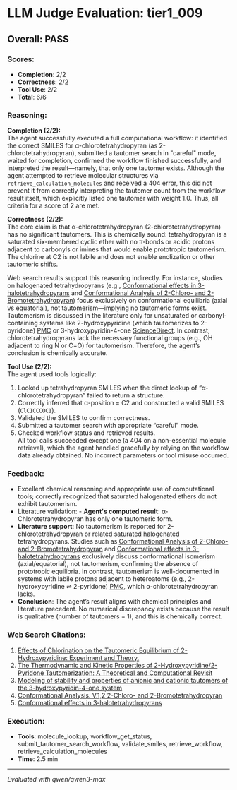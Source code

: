 # LLM Judge Evaluation: tier1_009

## Overall: PASS

### Scores:
- **Completion**: 2/2
- **Correctness**: 2/2
- **Tool Use**: 2/2
- **Total**: 6/6

### Reasoning:
**Completion (2/2):**  
The agent successfully executed a full computational workflow: it identified the correct SMILES for α-chlorotetrahydropyran (as 2-chlorotetrahydropyran), submitted a tautomer search in "careful" mode, waited for completion, confirmed the workflow finished successfully, and interpreted the result—namely, that only one tautomer exists. Although the agent attempted to retrieve molecular structures via `retrieve_calculation_molecules` and received a 404 error, this did not prevent it from correctly interpreting the tautomer count from the workflow result itself, which explicitly listed one tautomer with weight 1.0. Thus, all criteria for a score of 2 are met.

**Correctness (2/2):**  
The core claim is that α-chlorotetrahydropyran (2-chlorotetrahydropyran) has no significant tautomers. This is chemically sound: tetrahydropyran is a saturated six-membered cyclic ether with no π-bonds or acidic protons adjacent to carbonyls or imines that would enable prototropic tautomerism. The chlorine at C2 is not labile and does not enable enolization or other tautomeric shifts.  

Web search results support this reasoning indirectly. For instance, studies on halogenated tetrahydropyrans (e.g., [Conformational effects in 3-halotetrahydropyrans](https://www.sciencedirect.com/science/article/pii/0040402075850496) and [Conformational Analysis of 2-Chloro- and 2-Bromotetrahydropyran](https://pubs.acs.org/doi/abs/10.1021/jo01340a046)) focus exclusively on conformational equilibria (axial vs equatorial), not tautomerism—implying no tautomeric forms exist. Tautomerism is discussed in the literature only for unsaturated or carbonyl-containing systems like 2-hydroxypyridine (which tautomerizes to 2-pyridone) [PMC](https://pmc.ncbi.nlm.nih.gov/articles/PMC5133892/) or 3-hydroxypyridin-4-one [ScienceDirect](https://www.sciencedirect.com/science/article/pii/S2210271X15005046). In contrast, chlorotetrahydropyrans lack the necessary functional groups (e.g., OH adjacent to ring N or C=O) for tautomerism. Therefore, the agent’s conclusion is chemically accurate.

**Tool Use (2/2):**  
The agent used tools logically:  
1. Looked up tetrahydropyran SMILES when the direct lookup of “α-chlorotetrahydropyran” failed to return a structure.  
2. Correctly inferred that α-position = C2 and constructed a valid SMILES (`ClC1CCCOC1`).  
3. Validated the SMILES to confirm correctness.  
4. Submitted a tautomer search with appropriate “careful” mode.  
5. Checked workflow status and retrieved results.  
All tool calls succeeded except one (a 404 on a non-essential molecule retrieval), which the agent handled gracefully by relying on the workflow data already obtained. No incorrect parameters or tool misuse occurred.

### Feedback:
- Excellent chemical reasoning and appropriate use of computational tools; correctly recognized that saturated halogenated ethers do not exhibit tautomerism.
- Literature validation: - **Agent's computed result**: α-Chlorotetrahydropyran has only one tautomeric form.  
- **Literature support**: No tautomerism is reported for 2-chlorotetrahydropyran or related saturated halogenated tetrahydropyrans. Studies such as [Conformational Analysis of 2-Chloro- and 2-Bromotetrahydropyran](https://pubs.acs.org/doi/abs/10.1021/jo01340a046) and [Conformational effects in 3-halotetrahydropyrans](https://www.sciencedirect.com/science/article/pii/0040402075850496) exclusively discuss conformational isomerism (axial/equatorial), not tautomerism, confirming the absence of prototropic equilibria. In contrast, tautomerism is well-documented in systems with labile protons adjacent to heteroatoms (e.g., 2-hydroxypyridine ⇌ 2-pyridone) [PMC](https://pmc.ncbi.nlm.nih.gov/articles/PMC5133892/), which α-chlorotetrahydropyran lacks.  
- **Conclusion**: The agent’s result aligns with chemical principles and literature precedent. No numerical discrepancy exists because the result is qualitative (number of tautomers = 1), and this is chemically correct.

### Web Search Citations:
1. [Effects of Chlorination on the Tautomeric Equilibrium of 2-Hydroxypyridine: Experiment and Theory.](https://chemistry-europe.onlinelibrary.wiley.com/doi/10.1002/chem.201604891)
2. [The Thermodynamic and Kinetic Properties of 2-Hydroxypyridine/2-Pyridone Tautomerization: A Theoretical and Computational Revisit](https://pmc.ncbi.nlm.nih.gov/articles/PMC5133892/)
3. [Modeling of stability and properties of anionic and cationic tautomers of the 3-hydroxypyridin-4-one system](https://www.sciencedirect.com/science/article/pii/S2210271X15005046)
4. [Conformational Analysis. V.1,2 2-Chloro- and 2-Bromotetrahydropyran](https://pubs.acs.org/doi/abs/10.1021/jo01340a046)
5. [Conformational effects in 3-halotetrahydropyrans](https://www.sciencedirect.com/science/article/pii/0040402075850496)

### Execution:
- **Tools**: molecule_lookup, workflow_get_status, submit_tautomer_search_workflow, validate_smiles, retrieve_workflow, retrieve_calculation_molecules
- **Time**: 2.5 min

---
*Evaluated with qwen/qwen3-max*
